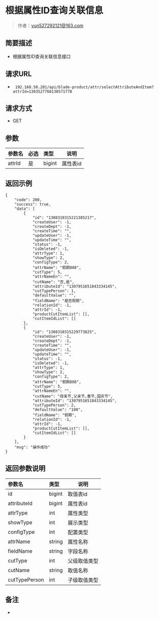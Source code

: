 # 根据属性ID查询关联信息

> 作者：yun527292121@163.com

## 简要描述

- 根据属性ID查询关联信息接口

## 请求URL
- ` 192.168.50.201/api/blade-product/attr/selectAttributeAndItem?attrId=1303527768138571778`
  
## 请求方式
- GET 

## 参数

|参数名|必选|类型|说明|
|:----    |:---|:----- |-----   |
|attrId |是  |bigint |属性表id |



## 返回示例 

``` 
{
    "code": 200,
    "success": true,
    "data": [
        {
            "id": "1308310315221385217",
            "createUser": -1,
            "createDept": -1,
            "createTime": "",
            "updateUser": -1,
            "updateTime": "",
            "status": -1,
            "isDeleted": -1,
            "attrType": 1,
            "showType": 2,
            "configType": 2,
            "attrName": "假期888",
            "cutType": 5,
            "attrNameEn": "",
            "cutName": "否,是",
            "attributeId": "1307951651843334145",
            "cutTypePerson": 1,
            "defaultValue": "",
            "fieldName": "是否假期",
            "relationId": -1,
            "attrId": -1,
            "productCutItemList": [],
            "cutItemIdList": []
        },
        {
            "id": "1308310315229773825",
            "createUser": -1,
            "createDept": -1,
            "createTime": "",
            "updateUser": -1,
            "updateTime": "",
            "status": -1,
            "isDeleted": -1,
            "attrType": 1,
            "showType": 2,
            "configType": 2,
            "attrName": "假期888",
            "cutType": 5,
            "attrNameEn": "",
            "cutName": "母亲节,父亲节,春节,国庆节",
            "attributeId": "1307951651843334145",
            "cutTypePerson": 2,
            "defaultValue": "100",
            "fieldName": "假期",
            "relationId": -1,
            "attrId": -1,
            "productCutItemList": [],
            "cutItemIdList": []
        }
    ],
    "msg": "操作成功"
}
```

## 返回参数说明 

|参数名|类型|说明|
|:-----  |:-----|-----                           |
|id |bigint   |取值表id |
|attributeId |bigint   |属性表id |
|attrType |int   |属性类型  |
|showType |int   |展示类型  |
|configType |int   |配置类型  |
|attrName |string   |属性名称  |
|fieldName |string   |字段名称  |
|cutType |int   |父级取值类型 |
|cutName |string   |取值名称 |
|cutTypePerson |int   |子级取值类型 |


## 备注 

-
